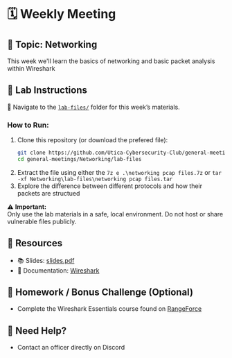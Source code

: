 # 🗓️ Weekly Meeting

## 🧠 Topic: **Networking**
This week we'll learn the basics of networking and basic packet analysis within Wireshark

## 🧪 Lab Instructions

📁 Navigate to the [`lab-files/`](./lab-files/) folder for this week’s materials.

### How to Run:
1. Clone this repository (or download the prefered file):
    ```bash
    git clone https://github.com/Utica-Cybersecurity-Club/general-meetings.git
    cd general-meetings/Networking/lab-files
    ```
2. Extract the file using either the `7z e .\networking pcap files.7z` or `tar -xf Networking\lab-files\networking pcap files.tar`
3. Explore the difference between different protocols and how their packets are structued

⚠️ **Important:**  
Only use the lab materials in a safe, local environment. Do not host or share vulnerable files publicly.

## 🔗 Resources

- 📚 Slides: [slides.pdf](./slides.pdf)
- 🔗 Documentation: [Wireshark](https://wiki.wireshark.org/)

## 📝 Homework / Bonus Challenge (Optional)

- Complete the Wireshark Essentials course found on [RangeForce](https://www.portal.rangeforce.com)

## 🙋 Need Help?

- Contact an officer directly on Discord
